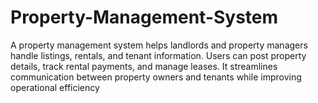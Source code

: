 # Property-Management-System

A property management system helps landlords and property managers handle listings, rentals, 
and tenant information. Users can post property details, track rental payments, and manage 
leases. It streamlines communication between property owners and tenants while improving 
operational efficiency
